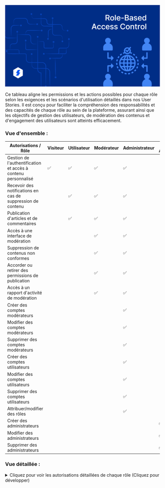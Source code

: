<img src="./Assets/Images/Role-Based-Access-Control.png" alt="RBAC">



Ce tableau aligne les permissions et les actions possibles pour chaque rôle selon les exigences et les scénarios d'utilisation détaillés dans nos User Stories. Il est conçu pour faciliter la compréhension des responsabilités et des capacités de chaque rôle au sein de la plateforme, assurant ainsi que les objectifs de gestion des utilisateurs, de modération des contenus et d'engagement des utilisateurs sont atteints efficacement.


### Vue d'ensemble :


| Autorisations / Rôle                                    | Visiteur | Utilisateur | Modérateur | Administrateur | Super Administrateur |
|---------------------------------------------------------|----------|-------------|------------|----------------|----------------------|
| Gestion de l'authentification et accès à contenu personnalisé | ✅        | ✅           | ✅          | ✅              |                    |
| Recevoir des notifications en cas de suppression de contenu |          | ✅           |   ✅           | ✅              |                    |
| Publication d'articles et de commentaires               |          | ✅           | ✅          | ✅              |                    |
| Accès à une interface de modération                    |          |             | ✅          | ✅              |                    |
| Suppression de contenus non conformes                  |          |             | ✅          | ✅              |                    |
| Accorder ou retirer des permissions de publication     |          |             | ✅          | ✅              |                    |
| Accès à un rapport d'activité de modération            |          |             | ✅          | ✅              |                    |
| Créer des comptes modérateurs                          |          |             |            | ✅              |                    |
| Modifier des comptes modérateurs                       |          |             |            | ✅              |                    |
| Supprimer des comptes modérateurs                      |          |             |            | ✅              |                    |
| Créer des comptes utilisateurs                         |          |             |            | ✅              |                    |
| Modifier des comptes utilisateurs                      |          |             |            | ✅              |                    |
| Supprimer des comptes utilisateurs                     |          |             |            | ✅              |                    |
| Attribuer/modifier des rôles                           |          |             |            | ✅              |                    |
| Créer des administrateurs                              |          |             |            |                | ✅                   |
| Modifier des administrateurs                           |          |             |            |                | ✅                   |
| Supprimer des administrateurs                          |          |             |            |                | ✅                   |



### Vue détaillée :

<details>
<summary>Cliquez pour voir les autorisations détaillées de chaque rôle (Cliquez pour développer)</summary>

| Autorisations / Rôle                                           | Visiteur                                              | Utilisateur                                                 | Modérateur                                           | Administrateur                                               | Super Administrateur                            |
|----------------------------------------------------------------|-------------------------------------------------------|-------------------------------------------------------------|------------------------------------------------------|--------------------------------------------------------------|------------------------------------------------|
| Gestion de l'authentification et accès à contenu personnalisé  | Créer son propre compte                               | Créer, modifier, supprimer son propre compte                 | Modifier son propre compte          | Créer, modifier, supprimer des comptes utilisateurs et modérateurs             | Créer, modifier, supprimer des comptes administrateurs  |
| Recevoir des notifications en cas de suppression de contenu    |                                                       | Recevoir des notifications en cas de suppression de contenu  | Recevoir des notifications en cas de suppression de contenu | Recevoir des notifications en cas de suppression de contenu    |  |
| Publication d'articles et de commentaires                      |                                                       | Publier des articles et des commentaires                      | Publier des articles et des commentaires             | Publier des articles et des commentaires                        |  |
| Accès à une interface de modération                           |                                                       |                                                           | Accéder à l'interface de modération                   |                       |                  |
| Suppression de contenus non conformes                         |                                                       |                                                           | Supprimer des contenus non conformes                  | Supprimer des contenus non conformes                            |               |
| Accorder ou retirer des permissions de publication            |                                                       |                                                           | Accorder ou retirer des permissions de publication   | Accorder ou retirer des permissions de publication             |  |
| Accès à un rapport d'activité de modération                   |                                                       |                                                           | Accéder à un rapport d'activité de modération        | Accéder à un rapport d'activité de modération                  |      |
| Créer un compte modérateur                                    |                                                       |                                                           |                                                           | Créer des comptes modérateurs                                   |                                                  |
| Modifier un compte modérateur                                 |                                                       |                                                           |                                                           | Modifier des comptes modérateurs                                |                                                  |
| Supprimer un compte modérateur                                |                                                       |                                                           |                                                           | Supprimer des comptes modérateurs                               |                                                  |
| Créer un compte utilisateur                                   |                                                       |                                                           |                                                           | Créer des comptes utilisateurs                                  |                                                  |
| Modifier son propre compte utilisateur                        |                                                       | Modifier son propre compte utilisateur                      |                                                           | Modifier des comptes utilisateurs                                |                                                  |
| Modifier un compte utilisateur par un administrateur          |                                                       |                                                           |                                                           | Modifier des comptes utilisateurs par un administrateur         |                                                  |
| Supprimer un compte utilisateur                               |                                                       |                                                           |                                                           | Supprimer des comptes utilisateurs                               |                                                  |
| Consulter un contenu                                          | Consulter du contenu                                  | Consulter du contenu                                         | Consulter du contenu                                 | Consulter du contenu                                            |                      |
| Commenter un contenu                                          |                                                       | Commenter du contenu                                         | Commenter du contenu                                | Commenter du contenu                                           |                              |
| Modifier un contenu                                           |                                                       |                                                           |                                                           | Modifier du contenu                                             |                              |
| Modérer un contenu                                            |                                                       |                                                           | Modérer du contenu                                   |        Modérer du contenu                                     |                               |
| Signaler un contenu                                           |                                                       |                                                           |                                                           | Signaler du contenu                                             |                         |
| Bloquer un compte                                             |                                                       |                                                           |                                                           | Bloquer un compte                                               |                                 |
| Attribuer/modifier des rôles                                  |                                                       |                                                           |                                                           | Attribuer/modifier des rôles                                    |                                                  |
| Créer un administrateur                                       |                                                       |                                                           |                                                           | Créer des comptes administrateurs                               | Créer, modifier, supprimer des comptes administrateurs |
| Modifier un administrateur                                    |                                                       |                                                           |                                                           | Modifier des comptes administrateurs                             | Créer, modifier, supprimer des comptes administrateurs |
| Supprimer un administrateur                                   |                                                       |                                                           |                                                           | Supprimer des comptes administrateurs                            | Créer, modifier, supprimer des comptes administrateurs |

</details>



